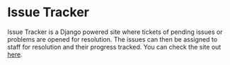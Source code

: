 # Issue Tracker
Issue Tracker is a Django powered site where tickets of pending issues or problems are opened for resolution. 
The issues can then be assigned to staff for resolution and their progress tracked.
You can check the site out [here](http://issue-tracker-db.herokuapp.com/).
